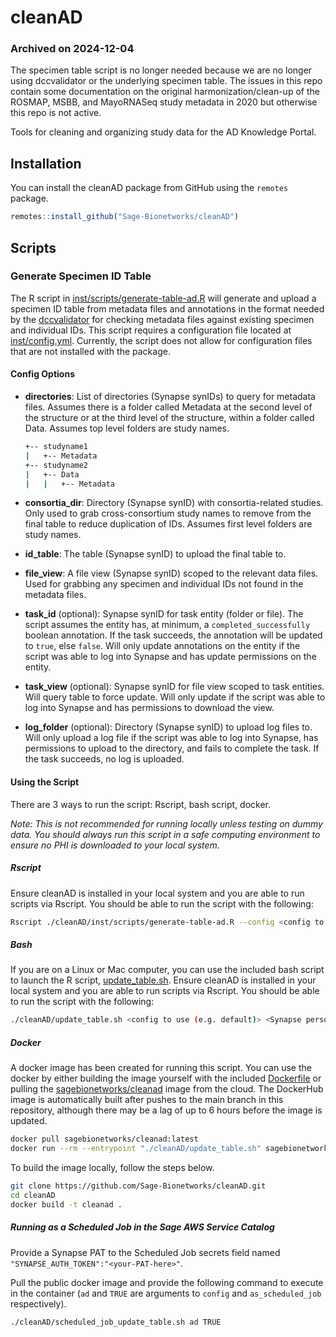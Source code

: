 # cleanAD

### Archived on 2024-12-04

The specimen table script is no longer needed because we are no longer using dccvalidator or the underlying specimen table. The issues in this repo contain some documentation on the original harmonization/clean-up of the ROSMAP, MSBB, and MayoRNASeq study metadata in 2020 but otherwise this repo is not active.

Tools for cleaning and organizing study data for the AD Knowledge Portal.

## Installation

You can install the cleanAD package from GitHub using the `remotes`  package.

```R
remotes::install_github("Sage-Bionetworks/cleanAD")
```

## Scripts

### Generate Specimen ID Table

The R script in [inst/scripts/generate-table-ad.R](https://github.com/Sage-Bionetworks/cleanAD/blob/master/inst/scripts/generate-table-ad.R) will generate and upload a specimen ID table from metadata files and annotations in the format needed by the [dccvalidator](https://github.com/Sage-Bionetworks/dccvalidator) for checking metadata files against existing specimen and individual IDs. This script requires a configuration file located at [inst/config.yml](https://github.com/Sage-Bionetworks/cleanAD/blob/master/inst/config.yml). Currently, the script does not allow for configuration files that are not installed with the package.

#### Config Options

- **directories**: List of directories (Synapse synIDs) to query for metadata files. Assumes there is a folder called Metadata at the second level of the structure or at the third level of the structure, within a folder called Data. Assumes top level folders are study names.

  ```bash
  +-- studyname1
  |   +-- Metadata
  +-- studyname2
  |   +-- Data
  |   |   +-- Metadata
  ```

- **consortia_dir**: Directory (Synapse synID) with consortia-related studies. Only used to grab cross-consortium study names to remove from the final table to reduce duplication of IDs. Assumes first level folders are study names.
- **id_table**: The table (Synapse synID) to upload the final table to.
- **file_view**: A file view (Synapse synID) scoped to the relevant data files. Used for grabbing any specimen and individual IDs not found in the metadata files.
- **task_id** (optional): Synapse synID for task entity (folder or file). The script assumes the entity has, at minimum, a `completed_successfully` boolean annotation. If the task succeeds, the annotation will be updated to `true`, else `false`. Will only update annotations on the entity if the script was able to log into Synapse and has update permissions on the entity.
- **task_view** (optional): Synapse synID for file view scoped to task entities. Will query table to force update. Will only update if the script was able to log into Synapse and has permissions to download the view.
- **log_folder** (optional): Directory (Synapse synID) to upload log files to. Will only upload a log file if the script was able to log into Synapse, has permissions to upload to the directory, and fails to complete the task. If the task succeeds, no log is uploaded.

#### Using the Script

There are 3 ways to run the script: Rscript, bash script, docker.

_Note: This is not recommended for running locally unless testing on dummy data. You should always run this script in a safe computing environment to ensure no PHI is downloaded to your local system._

##### Rscript

Ensure cleanAD is installed in your local system and you are able to run scripts via Rscript. You should be able to run the script with the following:

````bash
Rscript ./cleanAD/inst/scripts/generate-table-ad.R --config <config to use (e.g. default)> --auth_token <Synapse personal access token or have local .synapseConfig>
````

##### Bash

If you are on a Linux or Mac computer, you can use the included bash script to launch the R script, [update_table.sh](https://github.com/Sage-Bionetworks/cleanAD/blob/master/update_table.sh). Ensure cleanAD is installed in your local system and you are able to run scripts via Rscript. You should be able to run the script with the following:

```bash
./cleanAD/update_table.sh <config to use (e.g. default)> <Synapse personal access token or have local .synapseConfig>
```

##### Docker

A docker image has been created for running this script. You can use the docker by either building the image yourself with the included [Dockerfile](https://github.com/Sage-Bionetworks/cleanAD/blob/add-docker/Dockerfile) or pulling the [sagebionetworks/cleanad](https://hub.docker.com/repository/docker/sagebionetworks/cleanad/general) image from the cloud. The DockerHub image is automatically built after pushes to the main branch in this repository, although there may be a lag of up to 6 hours before the image is updated.

```bash
docker pull sagebionetworks/cleanad:latest
docker run --rm --entrypoint "./cleanAD/update_table.sh" sagebionetworks/cleanad:latest <config to use (e.g. default)> <Synapse personal access token or have local .synapseConfig>
```

To build the image locally, follow the steps below.

```bash
git clone https://github.com/Sage-Bionetworks/cleanAD.git
cd cleanAD
docker build -t cleanad .
```

##### Running as a Scheduled Job in the Sage AWS Service Catalog

Provide a Synapse PAT to the Scheduled Job secrets field named `"SYNAPSE_AUTH_TOKEN":"<your-PAT-here>"`.

Pull the public docker image and provide the following command to execute in the container (`ad` and `TRUE` are arguments to `config` and `as_scheduled_job` respectively).

```bash
./cleanAD/scheduled_job_update_table.sh ad TRUE
```



